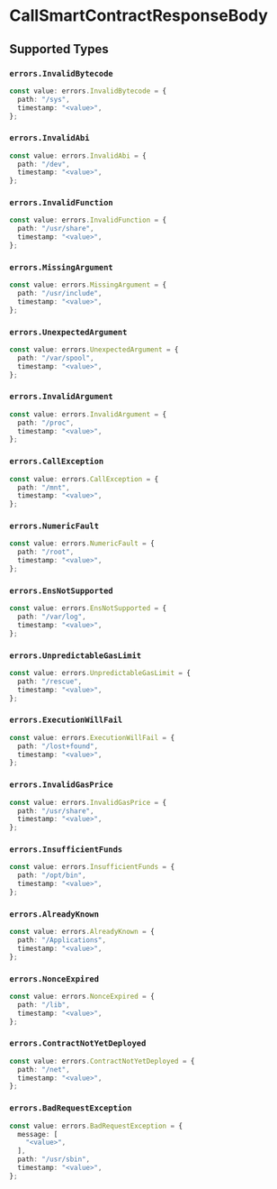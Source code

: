 # CallSmartContractResponseBody


## Supported Types

### `errors.InvalidBytecode`

```typescript
const value: errors.InvalidBytecode = {
  path: "/sys",
  timestamp: "<value>",
};
```

### `errors.InvalidAbi`

```typescript
const value: errors.InvalidAbi = {
  path: "/dev",
  timestamp: "<value>",
};
```

### `errors.InvalidFunction`

```typescript
const value: errors.InvalidFunction = {
  path: "/usr/share",
  timestamp: "<value>",
};
```

### `errors.MissingArgument`

```typescript
const value: errors.MissingArgument = {
  path: "/usr/include",
  timestamp: "<value>",
};
```

### `errors.UnexpectedArgument`

```typescript
const value: errors.UnexpectedArgument = {
  path: "/var/spool",
  timestamp: "<value>",
};
```

### `errors.InvalidArgument`

```typescript
const value: errors.InvalidArgument = {
  path: "/proc",
  timestamp: "<value>",
};
```

### `errors.CallException`

```typescript
const value: errors.CallException = {
  path: "/mnt",
  timestamp: "<value>",
};
```

### `errors.NumericFault`

```typescript
const value: errors.NumericFault = {
  path: "/root",
  timestamp: "<value>",
};
```

### `errors.EnsNotSupported`

```typescript
const value: errors.EnsNotSupported = {
  path: "/var/log",
  timestamp: "<value>",
};
```

### `errors.UnpredictableGasLimit`

```typescript
const value: errors.UnpredictableGasLimit = {
  path: "/rescue",
  timestamp: "<value>",
};
```

### `errors.ExecutionWillFail`

```typescript
const value: errors.ExecutionWillFail = {
  path: "/lost+found",
  timestamp: "<value>",
};
```

### `errors.InvalidGasPrice`

```typescript
const value: errors.InvalidGasPrice = {
  path: "/usr/share",
  timestamp: "<value>",
};
```

### `errors.InsufficientFunds`

```typescript
const value: errors.InsufficientFunds = {
  path: "/opt/bin",
  timestamp: "<value>",
};
```

### `errors.AlreadyKnown`

```typescript
const value: errors.AlreadyKnown = {
  path: "/Applications",
  timestamp: "<value>",
};
```

### `errors.NonceExpired`

```typescript
const value: errors.NonceExpired = {
  path: "/lib",
  timestamp: "<value>",
};
```

### `errors.ContractNotYetDeployed`

```typescript
const value: errors.ContractNotYetDeployed = {
  path: "/net",
  timestamp: "<value>",
};
```

### `errors.BadRequestException`

```typescript
const value: errors.BadRequestException = {
  message: [
    "<value>",
  ],
  path: "/usr/sbin",
  timestamp: "<value>",
};
```

